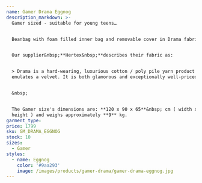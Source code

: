```yaml
---
name: Gamer Drama Eggnog
description_markdown: >-
  Gamer sized - suitable for young teens…


  Beanbag with foam filled inner bag and removable cover in Drama fabric.&nbsp;


  Our supplier&nbsp;**Hertex&nbsp;**describes their fabric as:


  > Drama is a hard-wearing, luxurious cotton / poly pile yarn product that
  emulates a velvet. It is both glamorous and exceptionally well-priced.


  &nbsp;


  The Gamer size's dimensions are: **120 x 90 x 65**&nbsp; cm ( width x depth x
  height ) and weighs approximately **9** kg.
garment_type:
price: 1799
sku: GM_DRAMA_EGGNOG
stock: 10
sizes:
  - Gamer
styles:
  - name: Eggnog
    color: '#9aa293'
    image: /images/products/gamer-drama/gamer-drama-eggnog.jpg
---
```

